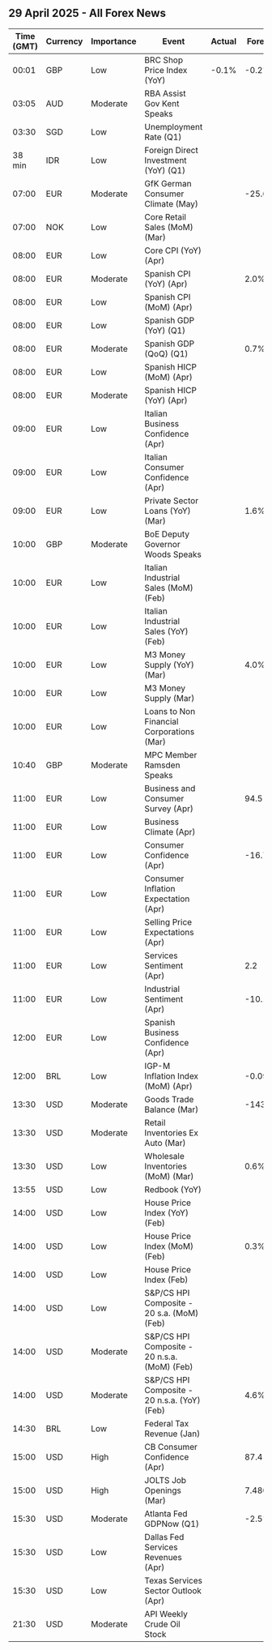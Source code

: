 ## 29 April 2025 - All Forex News

| Time (GMT) | Currency | Importance | Event | Actual | Forecast | Previous |
|------|----------|------------|-------|--------|----------|----------|
| 00:01 | GBP | Low | BRC Shop Price Index (YoY) | -0.1% | -0.2% | -0.4% |
| 03:05 | AUD | Moderate | RBA Assist Gov Kent Speaks |  |  |  |
| 03:30 | SGD | Low | Unemployment Rate (Q1) |  |  | 1.9% |
| 38 min | IDR | Low | Foreign Direct Investment (YoY) (Q1) |  |  | 33.30% |
| 07:00 | EUR | Moderate | GfK German Consumer Climate (May) |  | -25.6 | -24.5 |
| 07:00 | NOK | Low | Core Retail Sales (MoM) (Mar) |  |  | -0.1% |
| 08:00 | EUR | Low | Core CPI (YoY) (Apr) |  |  | 2.0% |
| 08:00 | EUR | Moderate | Spanish CPI (YoY) (Apr) |  | 2.0% | 2.3% |
| 08:00 | EUR | Low | Spanish CPI (MoM) (Apr) |  |  | 0.1% |
| 08:00 | EUR | Low | Spanish GDP (YoY) (Q1) |  |  | 3.4% |
| 08:00 | EUR | Moderate | Spanish GDP (QoQ) (Q1) |  | 0.7% | 0.8% |
| 08:00 | EUR | Low | Spanish HICP (MoM) (Apr) |  |  | 0.7% |
| 08:00 | EUR | Moderate | Spanish HICP (YoY) (Apr) |  |  | 2.2% |
| 09:00 | EUR | Low | Italian Business Confidence (Apr) |  |  | 86.0 |
| 09:00 | EUR | Low | Italian Consumer Confidence (Apr) |  |  | 95.0 |
| 09:00 | EUR | Low | Private Sector Loans (YoY) (Mar) |  | 1.6% | 1.5% |
| 10:00 | GBP | Moderate | BoE Deputy Governor Woods Speaks |  |  |  |
| 10:00 | EUR | Low | Italian Industrial Sales (MoM) (Feb) |  |  | 3.80% |
| 10:00 | EUR | Low | Italian Industrial Sales (YoY) (Feb) |  |  | 1.70% |
| 10:00 | EUR | Low | M3 Money Supply (YoY) (Mar) |  | 4.0% | 4.0% |
| 10:00 | EUR | Low | M3 Money Supply (Mar) |  |  | 16,858.7B |
| 10:00 | EUR | Low | Loans to Non Financial Corporations (Mar) |  |  | 2.2% |
| 10:40 | GBP | Moderate | MPC Member Ramsden Speaks |  |  |  |
| 11:00 | EUR | Low | Business and Consumer Survey (Apr) |  | 94.5 | 95.2 |
| 11:00 | EUR | Low | Business Climate (Apr) |  |  | -0.73 |
| 11:00 | EUR | Low | Consumer Confidence (Apr) |  | -16.7 | -14.5 |
| 11:00 | EUR | Low | Consumer Inflation Expectation (Apr) |  |  | 24.4 |
| 11:00 | EUR | Low | Selling Price Expectations (Apr) |  |  | 11.4 |
| 11:00 | EUR | Low | Services Sentiment (Apr) |  | 2.2 | 2.4 |
| 11:00 | EUR | Low | Industrial Sentiment (Apr) |  | -10.1 | -10.6 |
| 12:00 | EUR | Low | Spanish Business Confidence (Apr) |  |  | -5.4 |
| 12:00 | BRL | Low | IGP-M Inflation Index (MoM) (Apr) |  | -0.09% | -0.34% |
| 13:30 | USD | Moderate | Goods Trade Balance (Mar) |  | -143.70B | -147.85B |
| 13:30 | USD | Moderate | Retail Inventories Ex Auto (Mar) |  |  | 0.1% |
| 13:30 | USD | Low | Wholesale Inventories (MoM) (Mar) |  | 0.6% | 0.3% |
| 13:55 | USD | Low | Redbook (YoY) |  |  | 7.4% |
| 14:00 | USD | Low | House Price Index (YoY) (Feb) |  |  | 4.8% |
| 14:00 | USD | Low | House Price Index (MoM) (Feb) |  | 0.3% | 0.2% |
| 14:00 | USD | Low | House Price Index (Feb) |  |  | 436.5 |
| 14:00 | USD | Low | S&P/CS HPI Composite - 20 s.a. (MoM) (Feb) |  |  | 0.5% |
| 14:00 | USD | Moderate | S&P/CS HPI Composite - 20 n.s.a. (MoM) (Feb) |  |  | 0.1% |
| 14:00 | USD | Moderate | S&P/CS HPI Composite - 20 n.s.a. (YoY) (Feb) |  | 4.6% | 4.7% |
| 14:30 | BRL | Low | Federal Tax Revenue (Jan) |  |  | 261.30B |
| 15:00 | USD | High | CB Consumer Confidence (Apr) |  | 87.4 | 92.9 |
| 15:00 | USD | High | JOLTS Job Openings (Mar) |  | 7.480M | 7.568M |
| 15:30 | USD | Moderate | Atlanta Fed GDPNow (Q1) |  | -2.5% | -2.5% |
| 15:30 | USD | Low | Dallas Fed Services Revenues (Apr) |  |  | 1.3 |
| 15:30 | USD | Low | Texas Services Sector Outlook (Apr) |  |  | -11.3 |
| 21:30 | USD | Moderate | API Weekly Crude Oil Stock |  |  | -4.565M |
